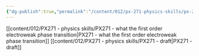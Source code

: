 ```yaml
---
{"dg-publish":true,"permalink":"/content/012/px-271-physics-skills/px-271-0-physics-skills/"}
---
```


[[content/012/PX271 - physics skills/PX271 - what the first order electroweak phase transition\|PX271 - what the first order electroweak phase transition]]
[[content/012/PX271 - physics skills/PX271 - draft\|PX271 - draft]]
